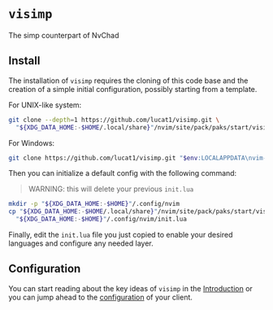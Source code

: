 # `visimp`

The simp counterpart of NvChad

## Install

The installation of `visimp` requires the cloning of this code base and the
creation of a simple initial configuration, possibly starting from a template.

For UNIX-like system:

```sh
git clone --depth=1 https://github.com/lucat1/visimp.git \
  "${XDG_DATA_HOME:-$HOME/.local/share}"/nvim/site/pack/paks/start/visimp
```

For Windows:

```sh
git clone https://github.com/lucat1/visimp.git "$env:LOCALAPPDATA\nvim-data\site\pack/paks/start/visimp"
```

Then you can initialize a default config with the following command:

> WARNING: this will delete your previous `init.lua`

```sh
mkdir -p "${XDG_DATA_HOME:-$HOME}"/.config/nvim
cp "${XDG_DATA_HOME:-$HOME/.local/share}"/nvim/site/pack/paks/start/visimp/_init.lua \
  "${XDG_DATA_HOME:-$HOME}"/.config/nvim/init.lua
```

Finally, edit the `init.lua` file you just copied to enable your desired
languages and configure any needed layer.

## Configuration

You can start reading about the key ideas of `visimp` in the [Introduction](docs/INTRO.md)
or you can jump ahead to the [configuration](docs/CONFIG.md) of your client.
